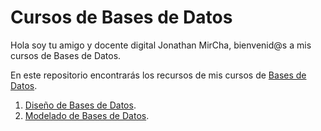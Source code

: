 # Cursos de Bases de Datos

Hola soy tu amigo y docente digital Jonathan MirCha, bienvenid@s a mis cursos de Bases de Datos.

En este repositorio encontrarás los recursos de mis cursos de [Bases de Datos](https://www.youtube.com/playlist?list=PLvq-jIkSeTUbxupWtqWZI-agsR-b3S9_5).

1. [Diseño de Bases de Datos](https://www.youtube.com/watch?v=HXE169-n5pM).
1. [Modelado de Bases de Datos](https://www.youtube.com/watch?v=aFgHVE_Y_YU).
